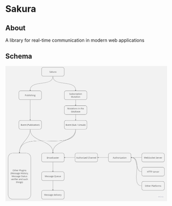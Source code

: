 # Sakura

## About
A library for real-time communication in modern web applications

## Schema
![Sakura](assets/Sakura.jpg)